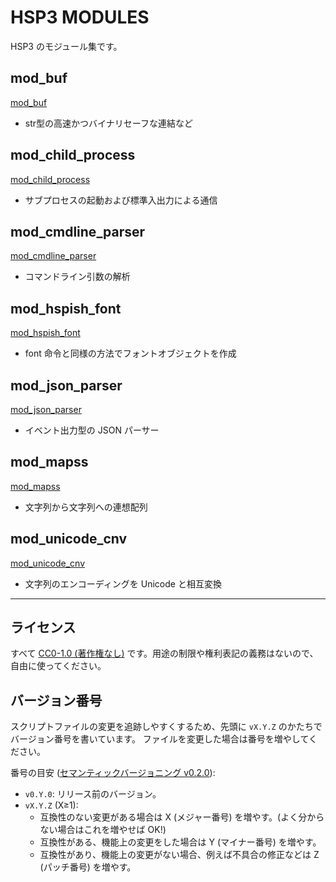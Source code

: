 # HSP3 MODULES

HSP3 のモジュール集です。

## mod_buf

[mod_buf](./mod_buf)

- str型の高速かつバイナリセーフな連結など

## mod_child_process

[mod_child_process](./mod_child_process)

- サブプロセスの起動および標準入出力による通信

## mod_cmdline_parser

[mod_cmdline_parser](./mod_cmdline_parser)

- コマンドライン引数の解析

## mod_hspish_font

[mod_hspish_font](./mod_hspish_font)

- font 命令と同様の方法でフォントオブジェクトを作成

## mod_json_parser

[mod_json_parser](./mod_json_parser)

- イベント出力型の JSON パーサー

## mod_mapss

[mod_mapss](./mod_mapss)

- 文字列から文字列への連想配列

## mod_unicode_cnv

[mod_unicode_cnv](./mod_unicode_cnv)

- 文字列のエンコーディングを Unicode と相互変換

----

## ライセンス

すべて [CC0-1.0 (著作権なし)](https://creativecommons.org/publicdomain/zero/1.0/deed.ja) です。用途の制限や権利表記の義務はないので、自由に使ってください。

## バージョン番号

スクリプトファイルの変更を追跡しやすくするため、先頭に `vX.Y.Z` のかたちでバージョン番号を書いています。
ファイルを変更した場合は番号を増やしてください。

番号の目安 ([セマンティックバージョニング v0.2.0](https://semver.org/lang/ja/)):

- `v0.Y.0`: リリース前のバージョン。
- `vX.Y.Z` (X≥1):
    - 互換性のない変更がある場合は X (メジャー番号) を増やす。(よく分からない場合はこれを増やせば OK!)
    - 互換性がある、機能上の変更をした場合は Y (マイナー番号) を増やす。
    - 互換性があり、機能上の変更がない場合、例えば不具合の修正などは Z (パッチ番号) を増やす。
